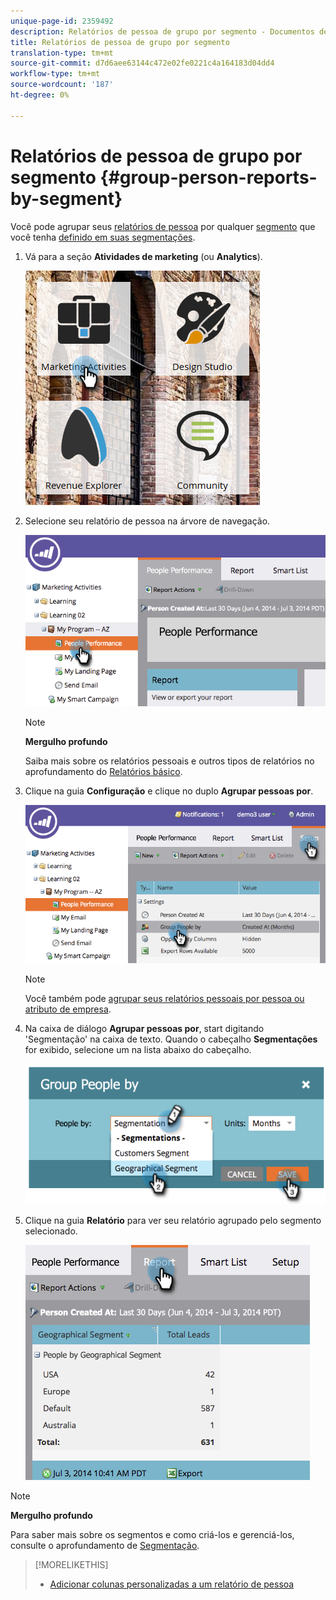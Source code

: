 ```yaml
---
unique-page-id: 2359492
description: Relatórios de pessoa de grupo por segmento - Documentos de marketing - Documentação do produto
title: Relatórios de pessoa de grupo por segmento
translation-type: tm+mt
source-git-commit: d7d6aee63144c472e02fe0221c4a164183d04dd4
workflow-type: tm+mt
source-wordcount: '187'
ht-degree: 0%

---
```



# Relatórios de pessoa de grupo por segmento {#group-person-reports-by-segment}

Você pode agrupar seus [relatórios de pessoa](http://docs.marketo.com/display/docs/basic+reporting) por qualquer [segmento](http://docs.marketo.com/display/docs/basic+reporting) que você tenha [definido em suas segmentações](create-a-segmentation.md).

1. Vá para a seção **Atividades de marketing** (ou **Analytics**).

   ![](assets/image2017-3-28-8-3a43-3a9.png)

1. Selecione seu relatório de pessoa na árvore de navegação.

   ![](assets/image2017-3-28-9-3a25-3a0.png)

   >[!NOTE]
   >
   >**Mergulho profundo**
   >
   >
   >Saiba mais sobre os relatórios pessoais e outros tipos de relatórios no aprofundamento do [Relatórios básico](http://docs.marketo.com/display/docs/basic+reporting).

1. Clique na guia **Configuração** e clique no duplo **Agrupar pessoas por**.

   ![](assets/image2017-3-28-9-3a25-3a22.png)

   >[!NOTE]
   >
   >Você também pode [agrupar seus relatórios pessoais por pessoa ou atributo de empresa](http://docs.marketo.com/display/DOCS/Group+Person+Reports+by+Attribute).

1. Na caixa de diálogo **Agrupar pessoas por**, start digitando &#39;Segmentação&#39; na caixa de texto. Quando o cabeçalho **Segmentações** for exibido, selecione um na lista abaixo do cabeçalho.

   ![](assets/image2017-3-28-9-3a25-3a55.png)

1. Clique na guia **Relatório** para ver seu relatório agrupado pelo segmento selecionado.

   ![](assets/image2017-3-28-9-3a26-3a13.png)

>[!NOTE]
>
>**Mergulho profundo**
>
>Para saber mais sobre os segmentos e como criá-los e gerenciá-los, consulte o aprofundamento de [Segmentação](http://docs.marketo.com/display/docs/segmentation+and+snippets).

>[!MORELIKETHIS]
>
>* [Adicionar colunas personalizadas a um relatório de pessoa](../../../../product-docs/reporting/basic-reporting/editing-reports/add-custom-columns-to-a-person-report.md)

>



